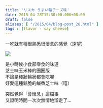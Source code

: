 ```yaml
---
title: 'リスカ うまい輪チーズ味'
date: 2015-04-28T15:30:00.000+08:00
draft: false
aliases: [ "/2015/04/blog-post_28.html" ]
tags : [flavor - say cheese]
---
```


一吃就有種很熟悉很懷念的感覺（遠望）  

![](/images/risukacheese.jpg)

是小時候小食部零食的味道  
芝士味玉米棒的圈圈版  
不論是棒狀輪狀都會吃喔  
好愛這種鬆脆的鹹香芝士味（嘻）  
  
突然覺得「會懷念」這檔事  
又證明時間一次次無情地溜走了...
